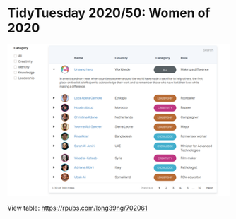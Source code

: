 # TidyTuesday 2020/50: Women of 2020

[![](figs/women_tbl_ss.png)](https://rpubs.com/long39ng/702061)

View table: https://rpubs.com/long39ng/702061
